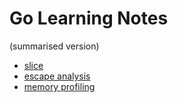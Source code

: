 # Go Learning Notes 

(summarised version)

- [slice](slice.md)
- [escape analysis](escape_analysis.md)
- [memory profiling](mem_profiling.md)
